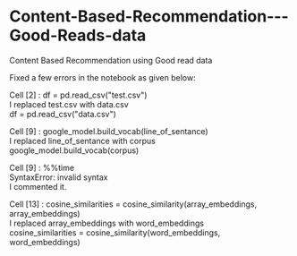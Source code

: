 # Content-Based-Recommendation---Good-Reads-data
Content Based Recommendation using Good read data

Fixed a few errors in the notebook as given below:

Cell \[2\] : df = pd.read_csv("test.csv")\
I replaced test.csv with data.csv\
df = pd.read_csv("data.csv")

Cell \[9\] : google_model.build_vocab(line_of_sentance)\
I replaced line_of_sentance with corpus\
google_model.build_vocab(corpus)

Cell \[9\] : %%time\
SyntaxError: invalid syntax\
I commented it.

Cell \[13\] : cosine_similarities = cosine_similarity(array_embeddings, array_embeddings)\
I replaced array_embeddings with word_embeddings\
cosine_similarities = cosine_similarity(word_embeddings, word_embeddings)

